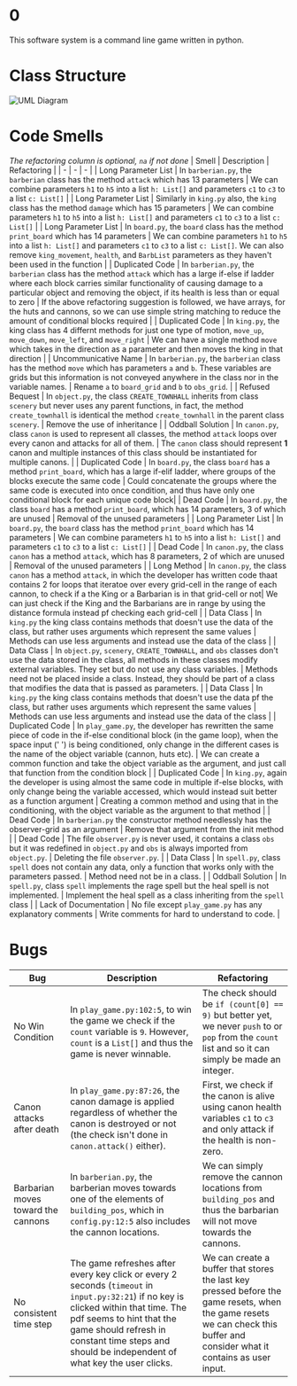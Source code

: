 # 0
This software system is a command line game written in python.

# Class Structure
![UML Diagram](https://www.linkpicture.com/q/dass_a2_uml.png)

# Code Smells
*The refactoring column is optional, `na` if not done*
| Smell | Description | Refactoring |
| - | - | - |
| Long Parameter List | In `barberian.py`, the `barberian` class has the method `attack` which has 13 parameters | We can combine parameters `h1` to `h5` into a list `h: List[]` and parameters `c1` to `c3` to a list `c: List[]` |
| Long Parameter List | Similarly in `king.py` also, the `king` class has the method `damage` which has 15 parameters | We can combine parameters `h1` to `h5` into a list `h: List[]` and parameters `c1` to `c3` to a list `c: List[]` |
| Long Parameter List | In `board.py`, the `board` class has the method `print_board` which has 14 parameters | We can combine parameters `h1` to `h5` into a list `h: List[]` and parameters `c1` to `c3` to a list `c: List[]`. We can also remove `king_movement`, `health`, and `BarbList` parameters as they haven't been used in the function |
| Duplicated Code | In `barberian.py`, the `barberian` class has the method `attack` which has a large if-else if ladder where each block carries similar functionality of causing damage to a particular object and removing the object, if its health is less than or equal to zero | If the above refactoring suggestion is followed, we have arrays, for the huts and cannons, so we can use simple string matching to reduce the amount of conditional blocks required |
| Duplicated Code | In `king.py`, the king class has 4 differnt methods for just one type of motion, `move_up`, `move_down`, `move_left`, and `move_right` | We can have a single method `move` which takes in the direction as a parameter and then moves the king in that direction |
| Uncommunicative Name | In `barberian.py`, the `barberian` class has the method `move` which has parameters `a` and `b`. These variables are grids but this information is not conveyed anywhere in the class nor in the variable names. | Rename `a` to `board_grid` and `b` to `obs_grid`. |
| Refused Bequest | In `object.py`, the class `CREATE_TOWNHALL` inherits from class `scenery` but never uses any parent functions, in fact, the method `create_townhall` is identical the method `create_townhall` in the parent class `scenery`. | Remove the use of inheritance |
| Oddball Solution | In `canon.py`, class `canon` is used to represent all classes, the method `attack` loops over every canon and attacks for all of them. | The `canon` class should represent **1** canon and multiple instances of this class should be instantiated for multiple canons. |
| Duplicated Code | In `board.py`, the class `board` has a method `print_board`, which has a large if-elif ladder, where groups of the blocks execute the same code | Could concatenate the groups where the same code is executed into once condition, and thus have only one conditional block for each unique code block|
| Dead Code | In `board.py`, the class `board` has a method `print_board`, which has 14 parameters, 3 of which are unused | Removal of the unused parameters |
| Long Parameter List | In `board.py`, the `board` class has the method `print_board` which has 14 parameters | We can combine parameters `h1` to `h5` into a list `h: List[]` and parameters `c1` to `c3` to a list `c: List[]` |
| Dead Code | In `canon.py`, the class `canon` has a method `attack`, which has 8 parameters, 2 of which are unused | Removal of the unused parameters |
| Long Method | In `canon.py`, the class `canon` has a method `attack`, in which the developer has written code thaat contains 2 for loops that iteratoe over every grid-cell in the range of each cannon, to check if a the King or a Barbarian is in that grid-cell or not| We can just check if the King and the Barbarians are in range by using the distance formula instead pf checking each grid-cell |
| Data Class | In `king.py` the king class contains methods that doesn't use the data of the class, but rather uses arguments which represent the same values | Methods can use less arguments and instead use the data of the class |
| Data Class | In `object.py`, `scenery`, `CREATE_TOWNHALL`, and `obs` classes don't use the data stored in the class, all methods in these classes modify external variables. They set but do not use any class variables. | Methods need not be placed inside a class. Instead, they should be part of a class that modifies the data that is passed as parameters. |
| Data Class | In `king.py` the king class contains methods that doesn't use the data pf the class, but rather uses arguments which represent the same values | Methods can use less arguments and instead use the data of the class | 
| Duplicated Code | In `play_game.py`, the developer has rewritten the same piece of code in the if-else conditional block (in the game loop), when the space input (' ') is being conditioned, only change in the different cases is the name of the object variable (cannon, huts etc). | We can create a common function and take the object variable as the argument, and just call that function from the condition block | 
| Duplicated Code | In `king.py`, again the developer is using almost the same code in multiple if-else blocks, with only change being the variable accessed, which would instead suit better as a function argument | Creating a common method and using that in the conditioning, with the object variable as the argument to that method | 
| Dead Code | In `barberian.py` the constructor method needlessly has the observer-grid as an argument | Remove that argument from the init method | 
| Dead Code | The file `observer.py` is never used, it contains a class `obs` but it was redefined in `object.py` and `obs` is always imported from `object.py`. | Deleting the file `observer.py`. |
| Data Class | In `spell.py`, class `spell` does not contain any data, only a function that works only with the parameters passed. | Method need not be in a class. |
| Oddball Solution | In `spell.py`, class `spell` implements the rage spell but the heal spell is not implemented. | Implement the heal spell as a class inheriting from the `spell` class |
| Lack of Documentation | No file except `play_game.py` has any explanatory comments | Write comments for hard to understand to code. |

# Bugs
| Bug | Description | Refactoring |
| - | - | - |
| No Win Condition | In `play_game.py:102:5`, to win the game we check if the `count` variable is `9`. However, `count` is a `List[]` and thus the game is never winnable. | The check should be `if (count[0] == 9)` but better yet, we never `push` to or `pop` from the `count` list and so it can simply be made an integer. |
| Canon attacks after death | In `play_game.py:87:26`, the canon damage is applied regardless of whether the canon is destroyed or not (the check isn't done in `canon.attack()` either). | First, we check if the canon is alive using canon health variables `c1` to `c3` and only attack if the health is non-zero. |
| Barbarian moves toward the cannons | In `barberian.py`, the barberian moves towards one of the elements of `building_pos`, which in `config.py:12:5` also includes the cannon locations. | We can simply remove the cannon locations from `building_pos` and thus the barbarian will not move towards the cannons. |
| No consistent time step | The game refreshes after every key click or every 2 seconds (`timeout` in `input.py:32:21`) if no key is clicked within that time. The pdf seems to hint that the game should refresh in constant time steps and should be independent of what key the user clicks. | We can create a buffer that stores the last key pressed before the game resets, when the game resets we can check this buffer and consider what it contains as user input. |